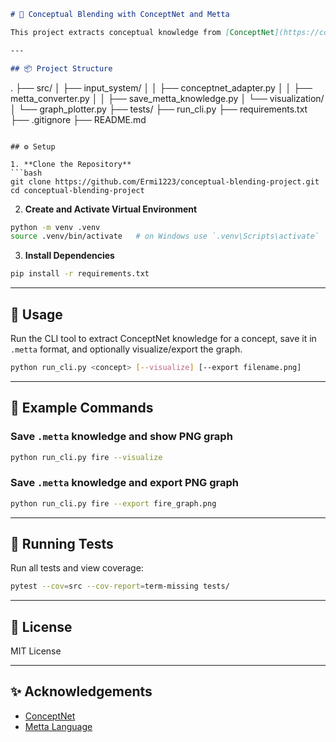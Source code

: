 ```markdown
# 🔗 Conceptual Blending with ConceptNet and Metta

This project extracts conceptual knowledge from [ConceptNet](https://conceptnet.io/) and converts it into the `.metta` format for symbolic reasoning. It also provides visual graph representations of the extracted concepts.

---

## 📦 Project Structure

```
.
├── src/
│   ├── input\_system/
│   │   ├── conceptnet_adapter.py
│   │   ├── metta_converter.py
│   │   ├── save_metta_knowledge.py
│   └── visualization/
│       └── graph_plotter.py
├── tests/
├── run_cli.py
├── requirements.txt
├── .gitignore
├── README.md

````

## ⚙️ Setup

1. **Clone the Repository**
```bash
git clone https://github.com/Ermi1223/conceptual-blending-project.git
cd conceptual-blending-project
````

2. **Create and Activate Virtual Environment**

```bash
python -m venv .venv
source .venv/bin/activate   # on Windows use `.venv\Scripts\activate`
```

3. **Install Dependencies**

```bash
pip install -r requirements.txt
```

---

## 🚀 Usage

Run the CLI tool to extract ConceptNet knowledge for a concept, save it in `.metta` format, and optionally visualize/export the graph.

```bash
python run_cli.py <concept> [--visualize] [--export filename.png]
```

---

## 📌 Example Commands

### Save `.metta` knowledge and show PNG graph

```bash
python run_cli.py fire --visualize
```

### Save `.metta` knowledge and export PNG graph

```bash
python run_cli.py fire --export fire_graph.png
```

---

## 🧪 Running Tests

Run all tests and view coverage:

```bash
pytest --cov=src --cov-report=term-missing tests/
```

---

## 📄 License

MIT License

---

## ✨ Acknowledgements

* [ConceptNet](https://conceptnet.io/)
* [Metta Language](https://github.com/trueagi-io/metta)

```